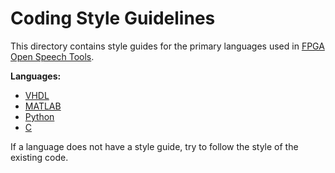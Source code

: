 # Coding Style Guidelines
This directory contains style guides for the primary languages used in [FPGA Open Speech Tools](https://www.github.com/fpga-open-speech-tools). 

**Languages:**
- [VHDL](vhdl.md)
- [MATLAB](matlab.md)
- [Python](python.md)
- [C](c.md)

If a language does not have a style guide, try to follow the style of the existing code. 